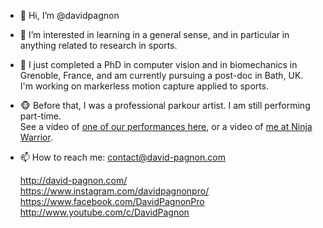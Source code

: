 - 👋 Hi, I’m @davidpagnon

- 👀 I’m interested in learning in a general sense, and in particular in anything related to research in sports.

- 🌱 I just completed a PhD in computer vision and in biomechanics in Grenoble, France, and am currently pursuing a post-doc in Bath, UK. \
  I'm working on markerless motion capture applied to sports.

- :monkey_face: Before that, I was a professional parkour artist. I am still performing part-time.\
  See a video of [one of our performances here](https://www.youtube.com/watch?v=xUVjlUrHqXk), or a video of [me at Ninja Warrior](https://www.youtube.com/watch?v=lm3TyZ8L9S0).
 
- 📫 How to reach me: contact@david-pagnon.com


  http://david-pagnon.com/ \
  https://www.instagram.com/davidpagnonpro/ \
  https://www.facebook.com/DavidPagnonPro \
  http://www.youtube.com/c/DavidPagnon 

<!---
davidpagnon/davidpagnon is a ✨ special ✨ repository because its `README.md` (this file) appears on your GitHub profile.
You can click the Preview link to take a look at your changes.
--->
